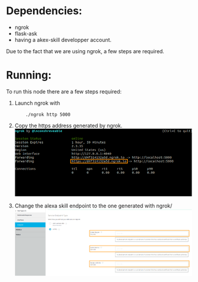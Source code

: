 # Dependencies:

- ngrok
- flask-ask
- having a akex-skill developper account.

Due to the fact that we are using ngrok, a few steps are required.

# Running:

To run this node there are a few steps required:

1. Launch ngrok with
    ```
        ./ngrok http 5000
    ```

2. Copy the https address generated by ngrok.
    ![ngrok](assets/ngrok.png)

3. Change the alexa skill endpoint to the one generated with ngrok/
    ![skill](assets/endpoints.png)

